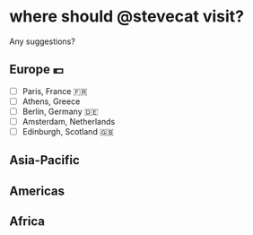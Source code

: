 # where should @stevecat visit?

Any suggestions?

## Europe :euro:

* [ ] Paris, France :fr:
* [ ] Athens, Greece 
* [ ] Berlin, Germany :de:
* [ ] Amsterdam, Netherlands
* [ ] Edinburgh, Scotland :uk:

## Asia-Pacific

## Americas

## Africa

